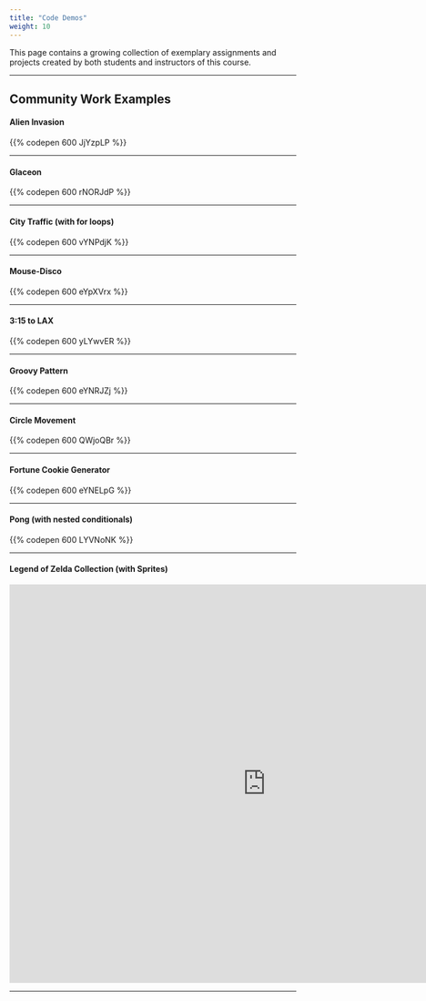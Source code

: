 ```yaml
---
title: "Code Demos"
weight: 10
---
```


This page contains a growing collection of exemplary assignments and projects created by both students and instructors of this course.

---

## Community Work Examples


#### Alien Invasion

{{% codepen 600 JjYzpLP %}}

---

#### Glaceon

{{% codepen 600 rNORJdP %}}

---

#### City Traffic (with for loops)

{{% codepen 600 vYNPdjK %}}

---

#### Mouse-Disco

{{% codepen 600 eYpXVrx %}}

---

#### 3:15 to LAX

{{% codepen 600 yLYwvER %}}

---

#### Groovy Pattern

{{% codepen 600 eYNRJZj %}}

---

#### Circle Movement

{{% codepen 600 QWjoQBr %}}

---

#### Fortune Cookie Generator

{{% codepen 600 eYNELpG %}}

---

#### Pong (with nested conditionals)

{{% codepen 600 LYVNoNK %}}

---

#### Legend of Zelda Collection (with Sprites)

<iframe style="width: 900px; height: 700px; overflow: hidden;"  scrolling="no" frameborder="0" src="https://editor.p5js.org/Prof.Tesfay/embed/9Us0jvPBI"></iframe>

---